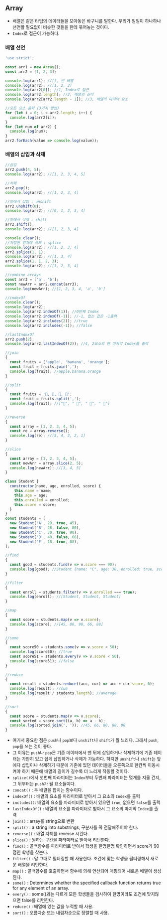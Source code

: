 ## Array

- 배열은 같은 타입의 데이터들을 모아놓은 바구니를 말한다. 우리가 일일이 하나하나 선언할 필요없이 비슷한 것들을 한데 묶어놓는 것이다.
- `Index`로 접근이 가능하다.

### 배열 선언

```javascript
'use strict';

const arr1 = new Array(); 
const arr2 = [1, 2, 3];

console.log(arr1); //[], 빈 배열
console.log(arr2); //[1, 2, 3]
console.log(arr2[0]); //1, Index로 접근
console.log(arr2.length); //3, 배열의 길이
console.log(arr2[arr2.length - 1]); //3, 배열의 마지막 요소

//모든 요소 출력 (3가지 방법)
for (let i = 0; i < arr2.length; i++) {
  console.log(arr2[i]);
}
for (let num of arr2) {
  console.log(num);
}
arr2.forEach(value => console.log(value));
```

### 배열의 삽입과 삭제

```javascript
//삽입
arr2.push(4, 5);
console.log(arr2); //[1, 2, 3, 4, 5]

//삭제
arr2.pop();
console.log(arr2); //[1, 2, 3, 4]

//앞에서 삽입 : unshift
arr2.unshift(0);
console.log(arr2); //[0, 1, 2, 3, 4]

//앞에서 삭제 : shift
arr2.shift();
console.log(arr2); //[1, 2, 3, 4]

console.clear();
//지정된 위치에 삭제 : splice
console.log(arr2); //[1, 2, 3, 4]
arr2.splice(1, 1);
console.log(arr2); //[1, 3, 4]
arr2.splice(1, 1, 2, 3);
console.log(arr2); //[1, 2, 3, 4]

//combine arrays
const arr3 = ['a', 'b'];
const newArr = arr2.concat(arr3);
console.log(newArr); //[1, 2, 3, 4, 'a', 'b']

//indexOf
console.clear();
console.log(arr2);
console.log(arr2.indexOf(1)); //0번째 Index
console.log(arr2.indexOf(-1)); //-1, 없는 값은 -1출력
console.log(arr2.includes(2)); //true
console.log(arr2.includes(-1)); //false

//lastIndexOf
arr2.push(2);
console.log(arr2.lastIndexOf(2)); //4, 2요소의 맨 마지막 Index를 출력

//join
{
  const fruits = ['apple', 'banana', 'orange'];
  const fruit = fruits.join(',');
  console.log(fruit); //apple,banana,orange
}

//split
{
  const fruits = '🍎, 🥝, 🍌, 🍒';
  const fruit = fruits.split(',');
  console.log(fruit); //["🍎", " 🥝", " 🍌", " 🍒"]
}

//reverse
{
  const array = [1, 2, 3, 4, 5];
  const re = array.reverse();
  console.log(re); //[5, 4, 3, 2, 1]
}

//slice
{
  const array = [1, 2, 3, 4, 5];
  const newArr = array.slice(2, 5);
  console.log(newArr); //[3, 4, 5]
}

class Student {
  constructor(name, age, enrolled, score) {
    this.name = name;
    this.age = age;
    this.enrolled = enrolled;
    this.score = score;
  }
}
const students = [
  new Student('A', 29, true, 45),
  new Student('B', 28, false, 80),
  new Student('C', 30, true, 90),
  new Student('D', 40, false, 66),
  new Student('E', 18, true, 88),
];

//find
{
  const good = students.find(v => v.score === 90);
  console.log(good); //Student {name: "C", age: 30, enrolled: true, score: 90}
}

//filter
{
  const enroll = students.filter(v => v.enrolled === true);
  console.log(enroll); //[Student, Student, Student]
}

//map
{
  const score = students.map(v => v.score);
  console.log(score); //[45, 80, 90, 66, 88]
}

//some
{
  const score50 = students.some(v => v.score < 50);
  console.log(score50); //true
  const score51 = students.every(v => v.score < 50);
  console.log(score51); //false
}

//reduce
{
  const result = students.reduce((acc, cur) => acc + cur.score, 0);
  console.log(result); //sum
  console.log(result / students.length); //average
}

//sort
{
  const score = students.map(v => v.score);
  const sorted = score.sort((a, b) => a - b);
  console.log(sorted.join(', ')); //45, 66, 80, 88, 90
}
```

- 여기서 중요한 점은 `push`나 `pop`보다 `unshift`나 `shift`가 훨 느리다. 그래서 `push`, `pop`을 쓰는 것이 좋다.
- 그 이유는 `push`나 `pop`은 기존 데이터에서 맨 뒤에 삽입하거나 삭제하기에 기존 데이터는 가만히 있고 쉽게 삽입하거나 삭제가 가능하다. 하지만 `unshift`나 `shift`는 앞에다 삽입이나  삭제하기 때문에 기존에 있던 데이터들을 오른쪽으로 한칸씩 이동시켜야 하기 때문에 배열의 길이가 길수록 더 느리게 작동할 것이다.
- `splice()`에서 첫번째 파라미터는 `Index`부터 두번째 파라미터는 몇개를 지울 건지, 그 뒤부터는 `push`가 될 요소들이다.
- `concat()` : 두 배열을 합치는 함수이다.
- `indexOf()` : 배열의 요소를 파라미터로 받아서 그 요소의 `Index`를 출력
- `includes()`: 배열의 요소를 파라미터로 받아서 있으면 `true`, 없으면 `false`를 출력
- `lastIndexOf()` : 배열의 요소를 파라미터로 받아서 그 요소의 마지막 `Index`를 출력
- `join()` : array를 string으로 변환
- `split()` : a string into substrings, 구분자를 꼭 전달해주어야 한다.
- `reverse()` : 배열 자체를 reverse 시킨다.
- `slice()` : 원하는 구간을 파라미터로 받아서 리턴한다.
- `find()` : 콜백함수를 파라미터로 받아서 학생을 한명한명 확인하면서 score가 90점인 학생을 찾는다.
- `filter()` : 말 그대로 필터링할 때 사용한다. 조건에 맞는 학생을 필터링해서 새로운 배열을 리턴한다.
- `map()` : 콜백함수를 호출하면서 함수에 의해 연산되어 매핑되어 새로운 배열이 생성된다.
- `some()` : Determines whether the specified callback function returns true for any element of an array.
- `every()` : some()과는 다르게 모든 학생들을 검사하여 한명이라도 조건에 맞지않으면 false를 리턴한다.
- `reduce()` : 배열에 있는 값을 누적할 때 사용.
- `sort()` : 오름차순 또는 내림차순으로 정렬할 때 사용.
